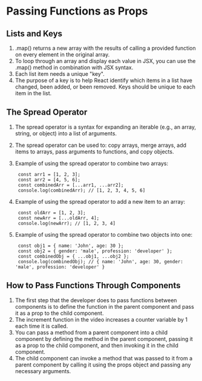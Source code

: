 # Passing Functions as Props

## Lists and Keys

1. .map() returns a new array with the results of calling a provided function on every element in the original array.
2. To loop through an array and display each value in JSX, you can use the .map() method in combination with JSX syntax.
3. Each list item needs a unique "key".
4. The purpose of a key is to help React identify which items in a list have changed, been added, or been removed. Keys should be unique to each item in the list.

## The Spread Operator

1. The spread operator is a syntax for expanding an iterable (e.g., an array, string, or object) into a list of arguments.
2. The spread operator can be used to: copy arrays, merge arrays, add items to arrays, pass arguments to functions, and copy objects.
3. Example of using the spread operator to combine two arrays:

        const arr1 = [1, 2, 3];
        const arr2 = [4, 5, 6];
        const combinedArr = [...arr1, ...arr2];
        console.log(combinedArr); // [1, 2, 3, 4, 5, 6]
        
4. Example of using the spread operator to add a new item to an array:

        const oldArr = [1, 2, 3];
        const newArr = [...oldArr, 4];
        console.log(newArr); // [1, 2, 3, 4]
5. Example of using the spread operator to combine two objects into one:

        const obj1 = { name: 'John', age: 30 };
        const obj2 = { gender: 'male', profession: 'developer' };
        const combinedObj = { ...obj1, ...obj2 };
        console.log(combinedObj); // { name: 'John', age: 30, gender: 'male', profession: 'developer' }

## How to Pass Functions Through Components 

1. The first step that the developer does to pass functions between components is to define the function in the parent component and pass it as a prop to the child component.
2. The increment function in the video increases a counter variable by 1 each time it is called.
3. You can pass a method from a parent component into a child component by defining the method in the parent component, passing it as a prop to the child component, and then invoking it in the child component.
4. The child component can invoke a method that was passed to it from a parent component by calling it using the props object and passing any necessary arguments.